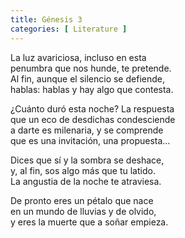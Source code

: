 ```yaml
---
title: Génesis 3
categories: [ Literature ]
---
```



La luz avariciosa, incluso en esta<br>
penumbra que nos hunde, te pretende.<br>
Al fin, aunque el silencio se defiende,<br>
hablas: hablas y hay algo que contesta.<br>

¿Cuánto duró esta noche? La respuesta<br>
que un eco de desdichas condesciende<br>
a darte es milenaria, y se comprende<br>
que es una invitación, una propuesta…<br>

Dices que sí y la sombra se deshace,<br>
y, al fin, sos algo más que tu latido.<br>
La angustia de la noche te atraviesa.<br>

De pronto eres un pétalo que nace<br>
en un mundo de lluvias y de olvido,<br>
y eres la muerte que a soñar empieza.
